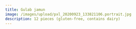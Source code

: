 ```yaml
---
title: Gulab jamun
image: /images/upload/pxl_20200923_133821106.portrait.jpg
description: 12 pieces (gluten-free, contains dairy)
---
```

